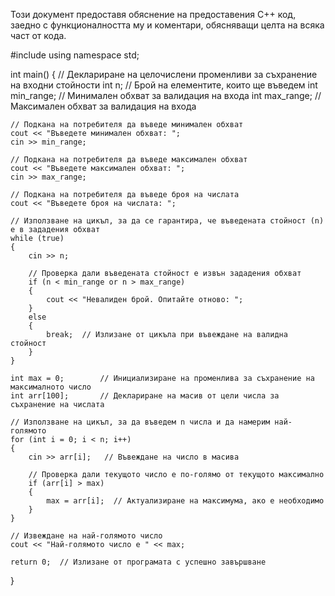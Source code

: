 Този документ предоставя обяснение на предоставения C++ код, заедно с функционалността му и коментари, обясняващи целта на всяка част от кода.


#include <iostream>
using namespace std;

int main()
{
    // Деклариране на целочислени променливи за съхранение на входни стойности
    int n;            // Брой на елементите, които ще въведем
    int min_range;    // Минимален обхват за валидация на входа
    int max_range;    // Максимален обхват за валидация на входа

    // Подкана на потребителя да въведе минимален обхват
    cout << "Въведете минимален обхват: ";
    cin >> min_range;

    // Подкана на потребителя да въведе максимален обхват
    cout << "Въведете максимален обхват: ";
    cin >> max_range;

    // Подкана на потребителя да въведе броя на числата
    cout << "Въведете броя на числата: ";

    // Използване на цикъл, за да се гарантира, че въведената стойност (n) е в зададения обхват
    while (true)
    {
        cin >> n;

        // Проверка дали въведената стойност е извън зададения обхват
        if (n < min_range or n > max_range)
        {
            cout << "Невалиден брой. Опитайте отново: ";
        }
        else
        {
            break;  // Излизане от цикъла при въвеждане на валидна стойност
        }
    }

    int max = 0;        // Инициализиране на променлива за съхранение на максималното число
    int arr[100];       // Деклариране на масив от цели числа за съхранение на числата

    // Използване на цикъл, за да въведем n числа и да намерим най-голямото
    for (int i = 0; i < n; i++)
    {
        cin >> arr[i];   // Въвеждане на число в масива

        // Проверка дали текущото число е по-голямо от текущото максимално
        if (arr[i] > max)
        {
            max = arr[i];  // Актуализиране на максимума, ако е необходимо
        }
    }

    // Извеждане на най-голямото число
    cout << "Най-голямото число е " << max;

    return 0;  // Излизане от програмата с успешно завършване
}
